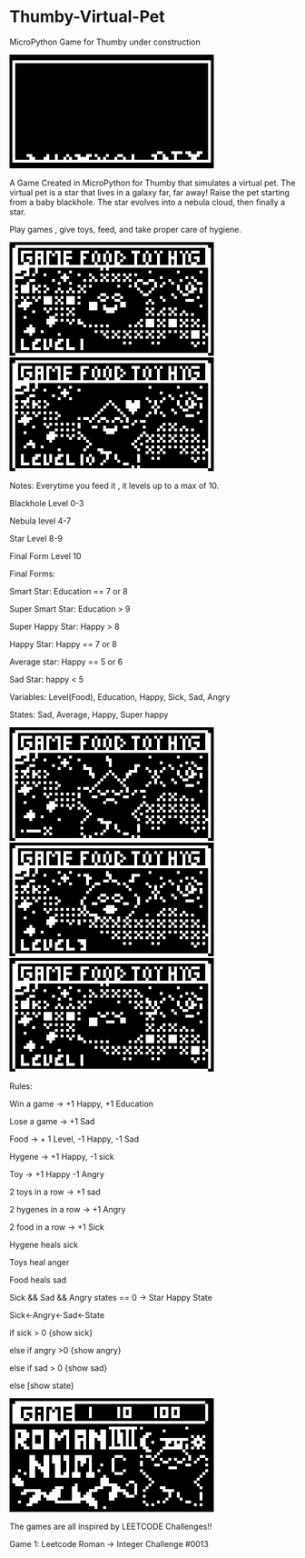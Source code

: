 # Thumby-Virtual-Pet
MicroPython Game for Thumby
under construction

<img src="https://github.com/SarahBass/Thumby-Virtual-Pet/blob/main/Untitled%205.png">

A Game Created in MicroPython for Thumby that simulates a virtual pet. The virtual pet is a star that lives in a galaxy far, far away! Raise the pet starting from a baby blackhole. The star evolves into a nebula cloud, then finally a star.

Play games , give toys, feed, and take proper care of hygiene. 

<img src="https://github.com/SarahBass/Thumby-Virtual-Pet/blob/main/Untitled%202%202%202%205.png">

<img src="https://github.com/SarahBass/Thumby-Virtual-Pet/blob/main/Untitled%202%203%203.png">


Notes:
Everytime you feed it , it levels up to a max of 10.

Blackhole Level 0-3

Nebula level 4-7

Star Level 8-9

Final Form Level 10

Final Forms:

Smart Star: Education == 7 or 8 

Super Smart Star: Education > 9 

Super Happy Star: Happy > 8

Happy Star: Happy == 7 or 8 

Average star: Happy == 5 or 6

Sad Star: happy < 5

Variables: Level(Food), Education, Happy, Sick, Sad, Angry

States: Sad, Average, Happy, Super happy

<img src="https://github.com/SarahBass/Thumby-Virtual-Pet/blob/main/Untitled%202%205.png">

<img src="https://github.com/SarahBass/Thumby-Virtual-Pet/blob/main/Untitled%202%202%207.png">

<img src="https://github.com/SarahBass/Thumby-Virtual-Pet/blob/main/Untitled%202%202%206.png">

Rules: 

Win a game -> +1 Happy, +1 Education

Lose a game -> +1 Sad 

Food -> + 1 Level, -1 Happy, -1 Sad

Hygene -> +1 Happy, -1 sick

Toy -> +1 Happy -1 Angry

2 toys in a row ->  +1 sad

2 hygenes in a row -> +1 Angry

2 food in a row -> +1 Sick

Hygene heals sick

Toys heal anger

Food heals sad



Sick && Sad && Angry states == 0 -> Star Happy State

Sick<-Angry<-Sad<-State

if sick > 0 {show sick}

else if angry >0 {show angry}

else if sad > 0 {show sad}

else [show state}

<img src="https://github.com/SarahBass/Thumby-Virtual-Pet/blob/main/Untitled%206.png">

The games are all inspired by LEETCODE Challenges!!

Game 1: Leetcode Roman -> Integer Challenge #0013


